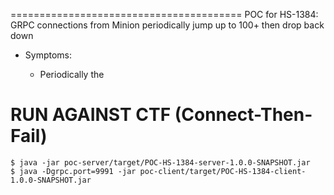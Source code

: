 ========================================
POC for HS-1384: GRPC connections from Minion periodically jump up to 100+ then drop back down


* Symptoms:

	- Periodically the 

# RUN AGAINST CTF (Connect-Then-Fail)

	$ java -jar poc-server/target/POC-HS-1384-server-1.0.0-SNAPSHOT.jar
	$ java -Dgrpc.port=9991 -jar poc-client/target/POC-HS-1384-client-1.0.0-SNAPSHOT.jar 
